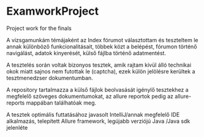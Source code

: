 # ExamworkProject
Project work for the finals

A vizsgamunkám témájaként az Index fórumot választottam és teszteltem le annak különböző funkcionalitásait, többek közt a belépést, fórumon történő navigálást, adatok kinyerését, külső fájlba történő adatmentést.

A tesztelés során voltak bizonyos tesztek, amik rajtam kívül álló technikai okok miatt sajnos nem futottak le (captcha), ezek külön jelölésre kerültek a tesztmenedzser dokumentumban.

A repository tartalmazza a külső fájlok beolvasását igénylő tesztekhez a megfelelő szöveges dokumentumokat, az allure reportok pedig az allure-reports mappában találhatóak meg.

A tesztek optimális futtatásához javasolt IntelliJ/annak megfelelő IDE alkalmazás, telepített Allure framework, legújabb verziójú Java /Java sdk jelenléte
